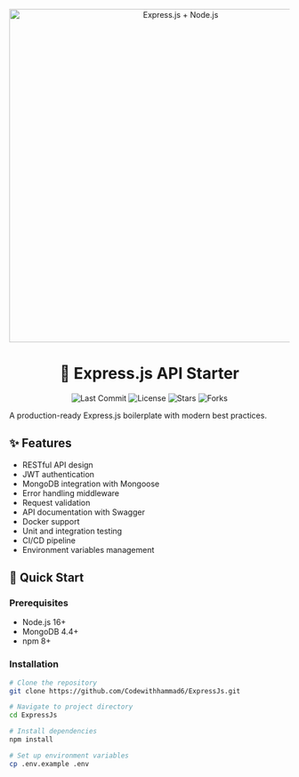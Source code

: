<p align="center">
  <img src="https://raw.githubusercontent.com/Codewithhammad6/ExpressJs/main/express-node-banner.png" alt="Express.js + Node.js" width="600">
</p>

<h1 align="center">🚀 Express.js API Starter</h1>

<p align="center">
  <img src="https://img.shields.io/github/last-commit/Codewithhammad6/ExpressJs" alt="Last Commit">
  <img src="https://img.shields.io/github/license/Codewithhammad6/ExpressJs" alt="License">
  <img src="https://img.shields.io/github/stars/Codewithhammad6/ExpressJs" alt="Stars">
  <img src="https://img.shields.io/github/forks/Codewithhammad6/ExpressJs" alt="Forks">
</p>

A production-ready Express.js boilerplate with modern best practices.

## ✨ Features

- RESTful API design
- JWT authentication
- MongoDB integration with Mongoose
- Error handling middleware
- Request validation
- API documentation with Swagger
- Docker support
- Unit and integration testing
- CI/CD pipeline
- Environment variables management

## 🚀 Quick Start

### Prerequisites

- Node.js 16+
- MongoDB 4.4+
- npm 8+

### Installation

```bash
# Clone the repository
git clone https://github.com/Codewithhammad6/ExpressJs.git

# Navigate to project directory
cd ExpressJs

# Install dependencies
npm install

# Set up environment variables
cp .env.example .env

